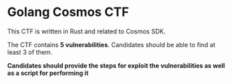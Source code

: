 # Golang Cosmos CTF

This CTF is written in Rust and related to Cosmos SDK.

The CTF contains **5 vulnerabilities**. Candidates should be able to find at least 3 of them.

**Candidates should provide the steps for exploit the vulnerabilities as well as a script for performing it**
